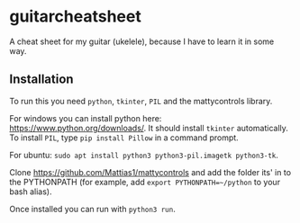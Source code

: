 guitarcheatsheet
================

A cheat sheet for my guitar (ukelele), because I have to learn it in some way.

Installation
------------
To run this you need `python`, `tkinter`, `PIL` and the mattycontrols library.

For windows you can install python here: https://www.python.org/downloads/.
It should install `tkinter` automatically. To install `PIL`, type `pip install Pillow` in a command prompt.

For ubuntu: `sudo apt install python3 python3-pil.imagetk python3-tk`.

Clone https://github.com/Mattias1/mattycontrols and add the folder its' in to the PYTHONPATH
(for example, add `export PYTHONPATH=~/python` to your bash alias).

Once installed you can run with `python3 run`.

